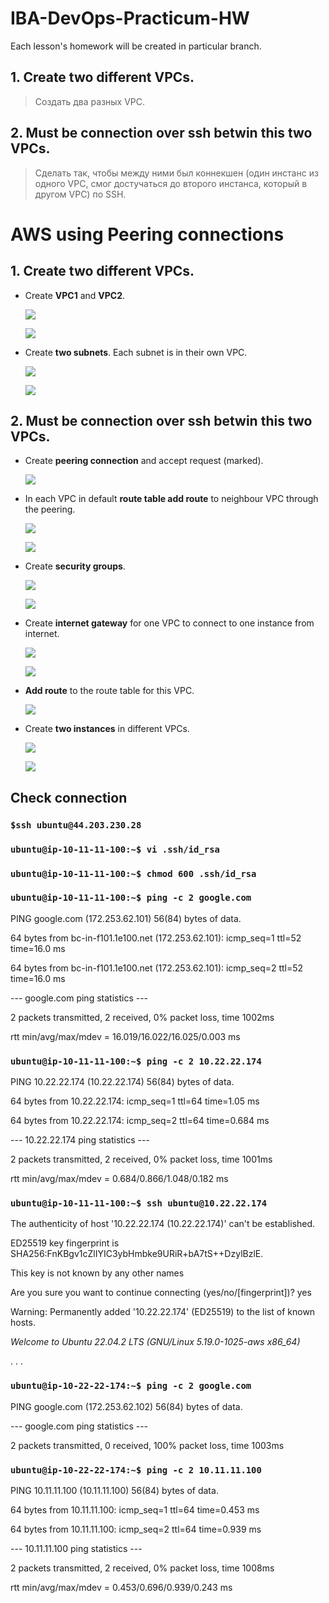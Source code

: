# IBA-DevOps-Practicum-HW
Each lesson's homework will be created in particular branch.

## 1.	Create two different VPCs.
> Создать два разных VPC.
## 2.	Must be connection over ssh betwin this two VPCs.
> Сделать так, чтобы между ними был коннекшен (один инстанс из одного VPC, смог достучаться до второго инстанса, который в другом VPC) по SSH.

# AWS using **Peering connections**

## 1.	Create two different VPCs.
- Create **VPC1** and **VPC2**.
  
  ![](/img/Screenshot_1.jpg)

  ![](/img/Screenshot_2.jpg)
- Create **two subnets**. Each subnet is in their own VPC.
  
  ![](/img/Screenshot_3.jpg)
  
  ![](/img/Screenshot_4.jpg)

## 2.	Must be connection over ssh betwin this two VPCs.
- Create **peering connection** and accept request (marked).

  ![](/img/Screenshot_5.jpg)
- In each VPC in default **route table add route** to neighbour VPC through the peering.

  ![](/img/Screenshot_6.jpg)
  
  ![](/img/Screenshot_7.jpg)

- Create **security groups**.

  ![](/img/Screenshot_8.jpg)
  
  ![](/img/Screenshot_9.jpg)

- Create **internet gateway** for one VPC to connect to one instance from internet.

  ![](/img/Screenshot_10.jpg)

  ![](/img/Screenshot_11.jpg)
- **Add route** to the route table for this VPC.

  ![](/img/Screenshot_14.jpg)

- Create **two instances** in different VPCs.

  ![](/img/Screenshot_12.jpg)

  ![](/img/Screenshot_13.jpg)

## Check connection
### `$ssh ubuntu@44.203.230.28`

### `ubuntu@ip-10-11-11-100:~$ vi .ssh/id_rsa`

### `ubuntu@ip-10-11-11-100:~$ chmod 600 .ssh/id_rsa`

### `ubuntu@ip-10-11-11-100:~$ ping -c 2 google.com`

PING google.com (172.253.62.101) 56(84) bytes of data.

64 bytes from bc-in-f101.1e100.net (172.253.62.101): icmp_seq=1 ttl=52 time=16.0 ms

64 bytes from bc-in-f101.1e100.net (172.253.62.101): icmp_seq=2 ttl=52 time=16.0 ms

--- google.com ping statistics ---

2 packets transmitted, 2 received, 0% packet loss, time 1002ms

rtt min/avg/max/mdev = 16.019/16.022/16.025/0.003 ms

### `ubuntu@ip-10-11-11-100:~$ ping -c 2 10.22.22.174`

PING 10.22.22.174 (10.22.22.174) 56(84) bytes of data.

64 bytes from 10.22.22.174: icmp_seq=1 ttl=64 time=1.05 ms

64 bytes from 10.22.22.174: icmp_seq=2 ttl=64 time=0.684 ms

--- 10.22.22.174 ping statistics ---

2 packets transmitted, 2 received, 0% packet loss, time 1001ms

rtt min/avg/max/mdev = 0.684/0.866/1.048/0.182 ms

### `ubuntu@ip-10-11-11-100:~$ ssh ubuntu@10.22.22.174`

The authenticity of host '10.22.22.174 (10.22.22.174)' can't be established.

ED25519 key fingerprint is SHA256:FnKBgv1cZlIYIC3ybHmbke9URiR+bA7tS++DzylBzlE.

This key is not known by any other names

Are you sure you want to continue connecting (yes/no/[fingerprint])? yes

Warning: Permanently added '10.22.22.174' (ED25519) to the list of known hosts.

*Welcome to Ubuntu 22.04.2 LTS (GNU/Linux 5.19.0-1025-aws x86_64)*

. . .

### `ubuntu@ip-10-22-22-174:~$ ping -c 2 google.com`

PING google.com (172.253.62.102) 56(84) bytes of data.

--- google.com ping statistics ---

2 packets transmitted, 0 received, 100% packet loss, time 1003ms

### `ubuntu@ip-10-22-22-174:~$ ping -c 2 10.11.11.100`

PING 10.11.11.100 (10.11.11.100) 56(84) bytes of data.

64 bytes from 10.11.11.100: icmp_seq=1 ttl=64 time=0.453 ms

64 bytes from 10.11.11.100: icmp_seq=2 ttl=64 time=0.939 ms

--- 10.11.11.100 ping statistics ---

2 packets transmitted, 2 received, 0% packet loss, time 1008ms

rtt min/avg/max/mdev = 0.453/0.696/0.939/0.243 ms
